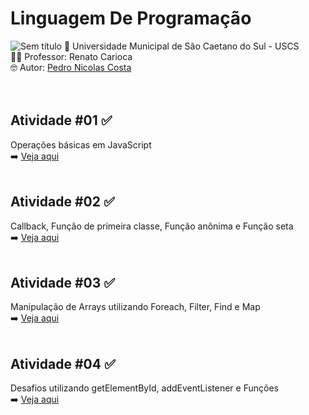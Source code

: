# Linguagem De Programação
![Sem título](https://github.com/user-attachments/assets/26a206bf-a947-4af0-8706-eeb75d4bb3e0)
🏫 Universidade Municipal de São Caetano do Sul - USCS<br>
👨‍🏫 Professor: Renato Carioca<br>
🤓 Autor: <a href="https://github.com/pedronicolascosta">Pedro Nicolas Costa</a><br>
<br><br>
## Atividade #01 ✅<br>
Operações básicas em JavaScript<br>
➡️ <a href="https://github.com/pedronicolascosta/Linguagem-De-Programacao/tree/main/ATIVIDADE%2001">Veja aqui</a><br><br>
## Atividade #02 ✅<br>
Callback, Função de primeira classe, Função anônima e Função seta<br>
➡️ <a href="https://github.com/pedronicolascosta/Linguagem-De-Programacao/tree/main/ATIVIDADE%2002">Veja aqui</a><br><br>
## Atividade #03 ✅<br>
Manipulação de Arrays utilizando Foreach, Filter, Find e Map<br>
➡️ <a href="https://github.com/pedronicolascosta/Linguagem-De-Programacao/tree/main/ATIVIDADE%2003">Veja aqui</a><br><br>
## Atividade #04 ✅<br>
Desafios utilizando getElementById, addEventListener e Funções<br>
➡️ <a href="https://github.com/pedronicolascosta/Linguagem-De-Programacao/tree/main/ATIVIDADE%2004">Veja aqui</a><br><br>
